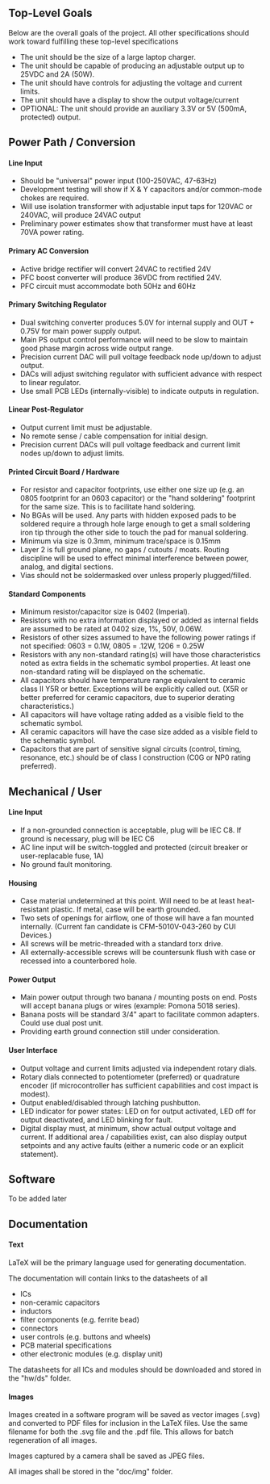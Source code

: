 ## Top-Level Goals

Below are the overall goals of the project. All other specifications should work toward fulfilling these top-level specifications

- The unit should be the size of a large laptop charger.
- The unit should be capable of producing an adjustable output up to 25VDC and 2A (50W).
- The unit should have controls for adjusting the voltage and current limits.
- The unit should have a display to show the output voltage/current
- OPTIONAL: The unit should provide an auxiliary 3.3V or 5V (500mA, protected) output.

## Power Path / Conversion

#### Line Input

- Should be "universal" power input (100-250VAC, 47-63Hz)
- Development testing will show if X & Y capacitors and/or common-mode chokes are required.
- Will use isolation transformer with adjustable input taps for 120VAC or 240VAC, will produce 24VAC output
- Preliminary power estimates show that transformer must have at least 70VA power rating.

#### Primary AC Conversion

- Active bridge rectifier will convert 24VAC to rectified 24V
- PFC boost converter will produce 36VDC from rectified 24V. 
- PFC circuit must accommodate both 50Hz and 60Hz

#### Primary Switching Regulator

- Dual switching converter produces 5.0V for internal supply and OUT + 0.75V for main power supply output.
- Main PS output control performance will need to be slow to maintain good phase margin across wide output range.
- Precision current DAC will pull voltage feedback node up/down to adjust output.
- DACs will adjust switching regulator with sufficient advance with respect to linear regulator.
- Use small PCB LEDs (internally-visible) to indicate outputs in regulation.

#### Linear Post-Regulator

- Output current limit must be adjustable.
- No remote sense / cable compensation for initial design.
- Precision current DACs will pull voltage feedback and current limit nodes up/down to adjust limits.

#### Printed Circuit Board / Hardware

- For resistor and capacitor footprints, use either one size up (e.g. an 0805 footprint for an 0603 capacitor) or the "hand soldering" footprint for the same size. This is to facilitate hand soldering.
- No BGAs will be used. Any parts with hidden exposed pads to be soldered require a through hole large enough to get a small soldering iron tip through the other side to touch the pad for manual soldering.
- Minimum via size is 0.3mm, minimum trace/space is 0.15mm
- Layer 2 is full ground plane, no gaps / cutouts / moats. Routing discipline will be used to effect minimal interference between power, analog, and digital sections.
- Vias should not be soldermasked over unless properly plugged/filled.

#### Standard Components

- Minimum resistor/capacitor size is 0402 (Imperial).
- Resistors with no extra information displayed or added as internal fields are assumed to be rated at 0402 size, 1%, 50V, 0.06W.
- Resistors of other sizes assumed to have the following power ratings if not specified: 0603 = 0.1W, 0805 = .12W, 1206 = 0.25W
- Resistors with any non-standard rating(s) will have those characteristics noted as extra fields in the schematic symbol properties. At least one non-standard rating will be displayed on the schematic.
- All capacitors should have temperature range equivalent to ceramic class II Y5R or better. Exceptions will be explicitly called out. (X5R or better preferred for ceramic capacitors, due to superior derating characteristics.)
- All capacitors will have voltage rating added as a visible field to the schematic symbol.
- All ceramic capacitors will have the case size added as a visible field to the schematic symbol.
- Capacitors that are part of sensitive signal circuits (control, timing, resonance, etc.) should be of class I construction (C0G or NP0 rating preferred).

## Mechanical / User

#### Line Input

- If a non-grounded connection is acceptable, plug will be IEC C8. If ground is necessary, plug will be IEC C6
- AC line input will be switch-toggled and protected (circuit breaker or user-replacable fuse, 1A)
- No ground fault monitoring.

#### Housing

- Case material undetermined at this point. Will need to be at least heat-resistant plastic. If metal, case will be earth grounded.
- Two sets of openings for airflow, one of those will have a fan mounted internally. (Current fan candidate is CFM-5010V-043-260 by CUI Devices.)
- All screws will be metric-threaded with a standard torx drive.
- All externally-accessible screws will be countersunk flush with case or recessed into a counterbored hole.

#### Power Output

- Main power output through two banana / mounting posts on end. Posts will accept banana plugs or wires (example: Pomona 5018 series).
- Banana posts will be standard 3/4" apart to facilitate common adapters. Could use dual post unit.
- Providing earth ground connection still under consideration.

#### User Interface

- Output voltage and current limits adjusted via independent rotary dials.
- Rotary dials connected to potentiometer (preferred) or quadrature encoder (if microcontroller has sufficient capabilities and cost impact is modest).
- Output enabled/disabled through latching pushbutton.
- LED indicator for power states: LED on for output activated, LED off for output deactivated, and LED blinking for fault.
- Digital display must, at minimum, show actual output voltage and current. If additional area / capabilities exist, can also display output setpoints and any active faults (either a numeric code or an explicit statement).

## Software

To be added later

## Documentation

#### Text

LaTeX will be the primary language used for generating documentation.

The documentation will contain links to the datasheets of all

- ICs
- non-ceramic capacitors
- inductors
- filter components (e.g. ferrite bead)
- connectors
- user controls (e.g. buttons and wheels)
- PCB material specifications
- other electronic modules (e.g. display unit)

The datasheets for all ICs and modules should be downloaded and stored in the "hw/ds" folder.

#### Images

Images created in a software program will be saved as vector images (.svg) and converted to PDF files for inclusion in the LaTeX files. Use the same filename for both the .svg file and the .pdf file. This allows for batch regeneration of all images.

Images captured by a camera shall be saved as JPEG files.

All images shall be stored in the "doc/img" folder.

